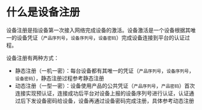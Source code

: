 # 什么是设备注册

设备注册是指设备第一次接入网络完成设备的激活。设备激活是一个设备根据其唯一的设备凭证（`产品序列号`，`设备序列号`，`设备密码`）完成设备连接到平台的认证过程。

设备注册有两种方式：

- 静态注册（一机一密）：每台设备都有其唯一的凭证（`产品序列号`，`设备序列号`，`设备密码`），静态注册过程参考静态注册
- 动态注册（一型一密）：设备使用产品的公共凭证（`产品序列号`，`产品密码`）首次连接实现预认证，连接成功后平台对设备上报的设备序列号进行认证，认证通过后下发设备密码给设备，设备再通过设备密码完成注册，具体参考动态注册


